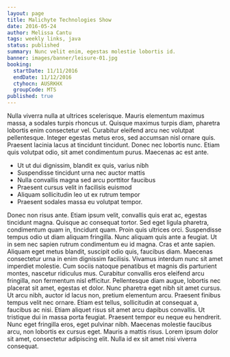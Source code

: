 ```yaml
---
layout: page
title: Malichyte Technologies Show
date: 2016-05-24
author: Melissa Cantu
tags: weekly links, java
status: published
summary: Nunc velit enim, egestas molestie lobortis id.
banner: images/banner/leisure-01.jpg
booking:
  startDate: 11/11/2016
  endDate: 11/12/2016
  ctyhocn: AUSRKHX
  groupCode: MTS
published: true
---
```

Nulla viverra nulla at ultrices scelerisque. Mauris elementum maximus massa, a sodales turpis rhoncus ut. Quisque maximus turpis diam, pharetra lobortis enim consectetur vel. Curabitur eleifend arcu nec volutpat pellentesque. Integer egestas metus eros, sed accumsan nisl ornare quis. Praesent lacinia lacus at tincidunt tincidunt. Donec nec lobortis nunc. Etiam quis volutpat odio, sit amet condimentum purus. Maecenas ac est ante.

* Ut ut dui dignissim, blandit ex quis, varius nibh
* Suspendisse tincidunt urna nec auctor mattis
* Nulla convallis magna sed arcu porttitor faucibus
* Praesent cursus velit in facilisis euismod
* Aliquam sollicitudin leo ut ex rutrum tempor
* Praesent sodales massa eu volutpat tempor.

Donec non risus ante. Etiam ipsum velit, convallis quis erat ac, egestas tincidunt magna. Quisque ac consequat tortor. Sed eget ligula pharetra, condimentum quam in, tincidunt quam. Proin quis ultrices orci. Suspendisse tempus odio ut diam aliquam fringilla. Nunc aliquam quis ante a feugiat. Ut in sem nec sapien rutrum condimentum eu id magna. Cras et ante sapien. Aliquam eget metus blandit, suscipit odio quis, faucibus diam. Maecenas consectetur urna in enim dignissim facilisis. Vivamus interdum nunc sit amet imperdiet molestie.
Cum sociis natoque penatibus et magnis dis parturient montes, nascetur ridiculus mus. Curabitur convallis eros eleifend arcu fringilla, non fermentum nisl efficitur. Pellentesque diam augue, lobortis nec placerat sit amet, egestas et dolor. Nunc pharetra eget nibh sit amet cursus. Ut arcu nibh, auctor id lacus non, pretium elementum arcu. Praesent finibus tempus velit nec ornare. Etiam est tellus, sollicitudin at consequat a, faucibus ac nisi. Etiam aliquet risus sit amet arcu dapibus convallis. Ut tristique dui in massa porta feugiat. Praesent tempor eu neque eu hendrerit. Nunc eget fringilla eros, eget pulvinar nibh. Maecenas molestie faucibus arcu, non lobortis ex cursus eget. Mauris a mattis risus. Lorem ipsum dolor sit amet, consectetur adipiscing elit. Nulla id ex sit amet nisi viverra consequat.

